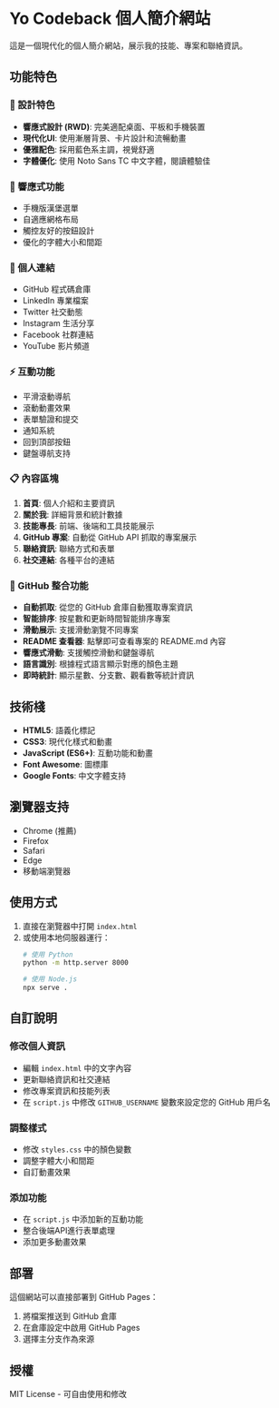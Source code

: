 # Yo Codeback 個人簡介網站

這是一個現代化的個人簡介網站，展示我的技能、專案和聯絡資訊。

## 功能特色

### 🎨 設計特色
- **響應式設計 (RWD)**: 完美適配桌面、平板和手機裝置
- **現代化UI**: 使用漸層背景、卡片設計和流暢動畫
- **優雅配色**: 採用藍色系主調，視覺舒適
- **字體優化**: 使用 Noto Sans TC 中文字體，閱讀體驗佳

### 📱 響應式功能
- 手機版漢堡選單
- 自適應網格布局
- 觸控友好的按鈕設計
- 優化的字體大小和間距

### 🔗 個人連結
- GitHub 程式碼倉庫
- LinkedIn 專業檔案
- Twitter 社交動態
- Instagram 生活分享
- Facebook 社群連結
- YouTube 影片頻道

### ⚡ 互動功能
- 平滑滾動導航
- 滾動動畫效果
- 表單驗證和提交
- 通知系統
- 回到頂部按鈕
- 鍵盤導航支持

### 📋 內容區塊
1. **首頁**: 個人介紹和主要資訊
2. **關於我**: 詳細背景和統計數據
3. **技能專長**: 前端、後端和工具技能展示
4. **GitHub 專案**: 自動從 GitHub API 抓取的專案展示
5. **聯絡資訊**: 聯絡方式和表單
6. **社交連結**: 各種平台的連結

### 🔗 GitHub 整合功能
- **自動抓取**: 從您的 GitHub 倉庫自動獲取專案資訊
- **智能排序**: 按星數和更新時間智能排序專案
- **滑動展示**: 支援滑動瀏覽不同專案
- **README 查看器**: 點擊即可查看專案的 README.md 內容
- **響應式滑動**: 支援觸控滑動和鍵盤導航
- **語言識別**: 根據程式語言顯示對應的顏色主題
- **即時統計**: 顯示星數、分支數、觀看數等統計資訊

## 技術棧

- **HTML5**: 語義化標記
- **CSS3**: 現代化樣式和動畫
- **JavaScript (ES6+)**: 互動功能和動畫
- **Font Awesome**: 圖標庫
- **Google Fonts**: 中文字體支持

## 瀏覽器支持

- Chrome (推薦)
- Firefox
- Safari
- Edge
- 移動端瀏覽器

## 使用方式

1. 直接在瀏覽器中打開 `index.html`
2. 或使用本地伺服器運行：
   ```bash
   # 使用 Python
   python -m http.server 8000
   
   # 使用 Node.js
   npx serve .
   ```

## 自訂說明

### 修改個人資訊
- 編輯 `index.html` 中的文字內容
- 更新聯絡資訊和社交連結
- 修改專案資訊和技能列表
- 在 `script.js` 中修改 `GITHUB_USERNAME` 變數來設定您的 GitHub 用戶名

### 調整樣式
- 修改 `styles.css` 中的顏色變數
- 調整字體大小和間距
- 自訂動畫效果

### 添加功能
- 在 `script.js` 中添加新的互動功能
- 整合後端API進行表單處理
- 添加更多動畫效果

## 部署

這個網站可以直接部署到 GitHub Pages：
1. 將檔案推送到 GitHub 倉庫
2. 在倉庫設定中啟用 GitHub Pages
3. 選擇主分支作為來源

## 授權

MIT License - 可自由使用和修改